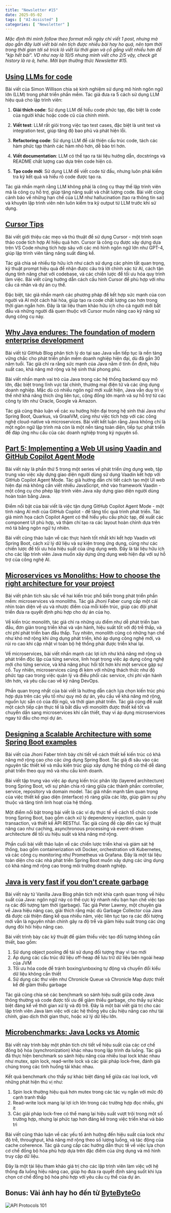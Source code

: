 ```yaml
---
title: "Newsletter #15"
date: 2025-05-02
tags: [ "AI-Assisted" ]
categories: [ "Newsletter" ]
---
```


*Mặc định thì mình follow theo format mỗi ngày chỉ viết 1 post, nhưng mà dạo gần đây lười viết bài nên tích được nhiều bài hay ho quá, nên tạm thời trong thời gian tới sẽ trick lỏ viết lùi thời gian và cố gắng viết nhiều hơn để "kịp hết bài". VD như nay là 10/5 nhưng mình viết cho 2/5 vậy, check git history là ra à, hehe. Mời bạn thưởng thức Newsletter \#15.*

## [Using LLMs for code](https://simonwillison.net/2025/Mar/11/using-llms-for-code/)

Bài viết của Simon Willison chia sẻ kinh nghiệm sử dụng mô hình ngôn ngữ lớn (LLM) trong phát triển phần mềm. Tác giả đưa ra 5 cách sử dụng LLM hiệu quả cho lập trình viên:

1. **Giải thích code**: Sử dụng LLM để hiểu code phức tạp, đặc biệt là code của người khác hoặc code cũ của chính mình.

2. **Viết test**: LLM rất giỏi trong việc tạo test cases, đặc biệt là unit test và integration test, giúp tăng độ bao phủ và phát hiện lỗi.

3. **Refactoring code**: Sử dụng LLM để cải thiện cấu trúc code, tách các hàm phức tạp thành các hàm nhỏ hơn, dễ bảo trì hơn.

4. **Viết documentation**: LLM có thể tạo ra tài liệu hướng dẫn, docstrings và README chất lượng cao dựa trên code hiện có.

5. **Tạo code mới**: Sử dụng LLM để viết code từ đầu, nhưng luôn phải kiểm tra kỹ kết quả và hiểu rõ code được tạo ra.

Tác giả nhấn mạnh rằng LLM không phải là công cụ thay thế lập trình viên mà là công cụ hỗ trợ, giúp tăng năng suất và chất lượng code. Bài viết cũng cảnh báo về những hạn chế của LLM như hallucination (tạo ra thông tin sai) và khuyên lập trình viên nên luôn kiểm tra kỹ output từ LLM trước khi sử dụng.

## [Cursor Tips](https://www.nickcraux.com/blog/cursor-tips)

Bài viết giới thiệu các mẹo và thủ thuật để sử dụng Cursor - một trình soạn thảo code tích hợp AI hiệu quả hơn. Cursor là công cụ được xây dựng dựa trên VS Code nhưng tích hợp sâu với các mô hình ngôn ngữ lớn như GPT-4, giúp lập trình viên tăng năng suất đáng kể.

Tác giả chia sẻ nhiều tip hữu ích như cách sử dụng các phím tắt quan trọng, kỹ thuật prompt hiệu quả để nhận được câu trả lời chính xác từ AI, cách tận dụng tính năng chat với codebase, và các chiến lược để tối ưu hóa quy trình làm việc. Bài viết cũng hướng dẫn cách cấu hình Cursor để phù hợp với nhu cầu cá nhân và dự án cụ thể.

Đặc biệt, tác giả nhấn mạnh các phương pháp để kết hợp sức mạnh của con người và AI một cách hài hòa, giúp tạo ra code chất lượng cao hơn trong thời gian ngắn hơn. Đây là tài liệu tham khảo hữu ích cho cả người mới bắt đầu và những người đã quen thuộc với Cursor muốn nâng cao kỹ năng sử dụng công cụ này.

## [Why Java endures: The foundation of modern enterprise development](https://github.blog/developer-skills/why-java-endures-the-foundation-of-modern-enterprise-development/)

Bài viết từ GitHub Blog phân tích lý do tại sao Java vẫn tiếp tục là nền tảng vững chắc cho phát triển phần mềm doanh nghiệp hiện đại, dù đã gần 30 năm tuổi. Tác giả chỉ ra rằng sức mạnh của Java nằm ở tính ổn định, hiệu suất cao, khả năng mở rộng và hệ sinh thái phong phú.

Bài viết nhấn mạnh vai trò của Java trong các hệ thống backend quy mô lớn, đặc biệt trong lĩnh vực tài chính, thương mại điện tử và các ứng dụng doanh nghiệp. Mặc dù có nhiều ngôn ngữ mới xuất hiện, Java vẫn duy trì vị thế nhờ khả năng thích ứng liên tục, cộng đồng lớn mạnh và sự hỗ trợ từ các công ty lớn như Oracle, Google và Amazon.

Tác giả cũng thảo luận về các xu hướng hiện đại trong hệ sinh thái Java như Spring Boot, Quarkus, và GraalVM, cũng như việc tích hợp với các công nghệ cloud-native và microservices. Bài viết kết luận rằng Java không chỉ là một ngôn ngữ lập trình mà còn là một nền tảng toàn diện, tiếp tục phát triển để đáp ứng nhu cầu của các doanh nghiệp trong kỷ nguyên số.

## [Part 5: Implementing a Web UI using Vaadin and GitHub Copilot Agent Mode](https://itnext.io/part-5-implementing-a-web-ui-using-vaadin-and-github-copilot-agent-mode-563e74f131aa)

Bài viết này là phần thứ 5 trong một series về phát triển ứng dụng web, tập trung vào việc xây dựng giao diện người dùng sử dụng Vaadin kết hợp với GitHub Copilot Agent Mode. Tác giả hướng dẫn chi tiết cách tạo một UI web hiện đại mà không cần viết nhiều JavaScript, nhờ vào framework Vaadin - một công cụ cho phép lập trình viên Java xây dựng giao diện người dùng hoàn toàn bằng Java.

Điểm nổi bật của bài viết là việc tận dụng GitHub Copilot Agent Mode - một tính năng AI mới của GitHub Copilot - để tăng tốc quá trình phát triển. Tác giả minh họa cách Copilot Agent có thể hiểu yêu cầu phức tạp, đề xuất các component UI phù hợp, và thậm chí tạo ra các layout hoàn chỉnh dựa trên mô tả bằng ngôn ngữ tự nhiên.

Bài viết cũng thảo luận về các thực hành tốt nhất khi kết hợp Vaadin với Spring Boot, cách xử lý dữ liệu và sự kiện trong ứng dụng, cũng như các chiến lược để tối ưu hóa hiệu suất của ứng dụng web. Đây là tài liệu hữu ích cho các lập trình viên Java muốn xây dựng ứng dụng web hiện đại với sự hỗ trợ của công nghệ AI.

## [Microservices vs Monoliths: How to choose the right architecture for your project](https://dev.to/jhonifaber/microservices-vs-monoliths-how-to-choose-the-right-architecture-for-your-project-2bep)

Bài viết phân tích sâu sắc về hai kiến trúc phổ biến trong phát triển phần mềm: microservices và monoliths. Tác giả Jhoni Faber cung cấp một cái nhìn toàn diện về ưu và nhược điểm của mỗi kiến trúc, giúp các đội phát triển đưa ra quyết định phù hợp cho dự án của họ.

Về kiến trúc monolith, tác giả chỉ ra những ưu điểm như dễ phát triển ban đầu, đơn giản trong triển khai và vận hành, hiệu suất tốt với độ trễ thấp, và chi phí phát triển ban đầu thấp. Tuy nhiên, monolith cũng có những hạn chế như khó mở rộng khi ứng dụng phát triển, khó áp dụng công nghệ mới, và rủi ro cao khi cập nhật vì toàn bộ hệ thống phải được triển khai lại.

Về microservices, bài viết nhấn mạnh các lợi ích như khả năng mở rộng và phát triển độc lập của từng service, linh hoạt trong việc áp dụng công nghệ mới cho từng service, và khả năng phục hồi tốt hơn khi một service gặp sự cố. Tuy nhiên, microservices cũng đi kèm với những thách thức như độ phức tạp cao trong việc quản lý và điều phối các service, chi phí vận hành lớn hơn, và yêu cầu cao về kỹ năng DevOps.

Phần quan trọng nhất của bài viết là hướng dẫn cách lựa chọn kiến trúc phù hợp dựa trên các yếu tố như quy mô dự án, yêu cầu về khả năng mở rộng, nguồn lực sẵn có của đội ngũ, và thời gian phát triển. Tác giả cũng đề xuất một cách tiếp cận thực tế là bắt đầu với monolith được thiết kế tốt và chuyển dần sang microservices khi cần thiết, thay vì áp dụng microservices ngay từ đầu cho mọi dự án.

## [Designing a Scalable Architecture with some Spring Boot examples](https://dev.to/jhonifaber/designing-a-scalable-architecture-with-some-spring-boot-examples-340o)

Bài viết của Jhoni Faber trình bày chi tiết về cách thiết kế kiến trúc có khả năng mở rộng cao cho các ứng dụng Spring Boot. Tác giả đi sâu vào các nguyên tắc thiết kế và mẫu kiến trúc giúp xây dựng hệ thống có thể dễ dàng phát triển theo quy mô và nhu cầu kinh doanh.

Bài viết tập trung vào việc áp dụng kiến trúc phân lớp (layered architecture) trong Spring Boot, với sự phân chia rõ ràng giữa các thành phần: controller, service, repository và domain model. Tác giả nhấn mạnh tầm quan trọng của việc thiết kế giao diện (interface) rõ ràng giữa các lớp, giúp giảm sự phụ thuộc và tăng tính linh hoạt của hệ thống.

Một điểm nổi bật trong bài viết là các ví dụ thực tế về cách tổ chức code trong Spring Boot, bao gồm cách xử lý dependency injection, quản lý transaction, và thiết kế API RESTful. Tác giả cũng đề cập đến các kỹ thuật nâng cao như caching, asynchronous processing và event-driven architecture để tối ưu hiệu suất và khả năng mở rộng.

Phần cuối bài viết thảo luận về các chiến lược triển khai và giám sát hệ thống, bao gồm containerization với Docker, orchestration với Kubernetes, và các công cụ monitoring như Prometheus và Grafana. Đây là một tài liệu toàn diện cho các nhà phát triển Spring Boot muốn xây dựng các ứng dụng có khả năng mở rộng cao trong môi trường doanh nghiệp.

## [Java is very fast if you don't create garbage](https://blog.vanillajava.blog/2022/09/java-is-very-fast-if-you-dont-create.html)

Bài viết này từ Vanilla Java Blog phân tích một khía cạnh quan trọng về hiệu suất của Java: ngôn ngữ này có thể cực kỳ nhanh nếu bạn hạn chế việc tạo ra các đối tượng tạm thời (garbage). Tác giả Peter Lawrey, một chuyên gia về Java hiệu năng cao, giải thích rằng mặc dù Garbage Collector của Java đã được cải thiện đáng kể qua nhiều năm, việc liên tục tạo ra các đối tượng mới vẫn là nguyên nhân chính gây ra độ trễ và giảm hiệu suất trong các ứng dụng đòi hỏi hiệu năng cao.

Bài viết trình bày các kỹ thuật để giảm thiểu việc tạo đối tượng không cần thiết, bao gồm:
1. Sử dụng object pooling để tái sử dụng đối tượng thay vì tạo mới
2. Áp dụng các cấu trúc dữ liệu off-heap để lưu trữ dữ liệu bên ngoài heap của JVM
3. Tối ưu hóa code để tránh boxing/unboxing tự động và chuyển đổi kiểu dữ liệu không cần thiết
4. Sử dụng các thư viện như Chronicle Queue và Chronicle Map được thiết kế để giảm thiểu garbage

Tác giả cũng chia sẻ các benchmark so sánh hiệu suất giữa code Java thông thường và code được tối ưu để giảm thiểu garbage, cho thấy sự khác biệt đáng kể về thời gian xử lý và độ trễ. Đây là một bài viết giá trị cho các lập trình viên Java làm việc với các hệ thống yêu cầu hiệu năng cao như tài chính, giao dịch thời gian thực, hoặc xử lý dữ liệu lớn.

## [Microbenchmarks: Java Locks vs Atomic](https://blog.tombert.com/posts/2025-03-04-lock-benchmark/)

Bài viết này trình bày một phân tích chi tiết về hiệu suất của các cơ chế đồng bộ hóa (synchronization) khác nhau trong lập trình đa luồng. Tác giả đã thực hiện benchmark so sánh hiệu năng của nhiều loại lock khác nhau như mutex, spin lock, read-write lock và các giải pháp lock-free, đánh giá chúng trong các tình huống tải khác nhau.

Kết quả benchmark cho thấy sự khác biệt đáng kể giữa các loại lock, với những phát hiện thú vị như:
1. Spin lock thường hiệu quả hơn mutex trong các tác vụ ngắn với mức độ cạnh tranh thấp
2. Read-write lock mang lại lợi ích lớn trong các trường hợp đọc nhiều, ghi ít
3. Các giải pháp lock-free có thể mang lại hiệu suất vượt trội trong một số trường hợp, nhưng lại phức tạp hơn đáng kể trong việc triển khai và bảo trì

Bài viết cũng thảo luận về các yếu tố ảnh hưởng đến hiệu suất của lock như độ trễ, throughput, khả năng mở rộng theo số lượng luồng, và tác động của cache coherence. Tác giả cung cấp các hướng dẫn thực tế về việc lựa chọn cơ chế đồng bộ hóa phù hợp dựa trên đặc điểm của ứng dụng và mô hình truy cập dữ liệu.

Đây là một tài liệu tham khảo giá trị cho các lập trình viên làm việc với hệ thống đa luồng hiệu năng cao, giúp họ đưa ra quyết định sáng suốt khi lựa chọn cơ chế đồng bộ hóa phù hợp với yêu cầu cụ thể của dự án.

## Bonus: Vài ảnh hay ho đến từ [ByteByteGo](https://bytebytego.com/)

![API Protocols 101](img/ad16adef-3082-42bd-ac99-9a569ad2e33b_2250x2624.jpg)
